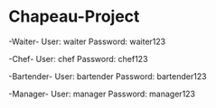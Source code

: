 # Chapeau-Project

-Waiter- 
User: waiter
Password: waiter123

-Chef-
User: chef
Password: chef123

-Bartender-
User: bartender
Password: bartender123

-Manager-
User: manager
Password: manager123
